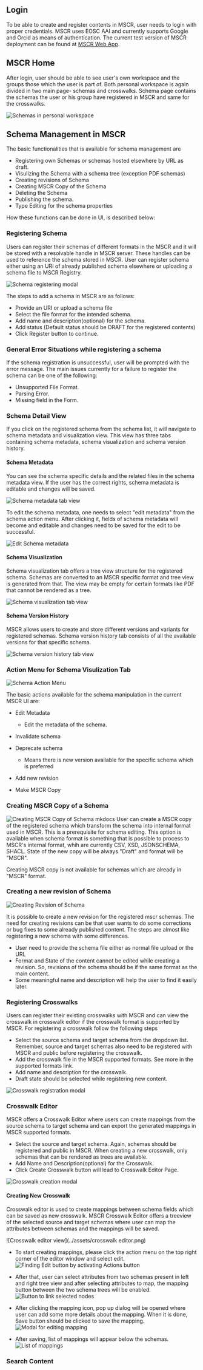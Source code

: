 
## Login
To be able to create and register contents in MSCR, user needs to login with proper credentials. MSCR uses EOSC AAI and currently supports Google and Orcid as means of authentication. The current test version of MSCR deployment can be found at [MSCR Web App](https://mscr-test.rahtiapp.fi).


## MSCR Home
After login, user should be able to see user's own workspace and the groups those which the user is part of. Both personal workspace is again divided in two main page- schemas and crosswalks. Schema page contains the schemas the user or his group have registered in MSCR and same for the crosswalks.

![Schemas in personal workspace](../assets/mscr-home-new.png)

## Schema Management in MSCR

The basic functionalities that is available for schema management are

* Registering own Schemas or schemas hosted elsewhere by URL as draft.
* Visulizing the Schema with a schema tree (exception PDF schemas)
* Creating revisions of Schema
* Creating MSCR Copy of the Schema
* Deleting the Schema
* Publishing the schema.
* Type Editing for the schema properties

How these functions can be done in UI, is described below:

### Registering Schema
Users can register their schemas of different formats in the MSCR and it will be stored with a resolvable handle in MSCR server. These handles can be used to reference the schema stored in MSCR. User can register schema either using an URI of already published schema elsewhere or uploading a schema file to MSCR Registry.

![Schema registering modal](../assets/register-schema.png)

The steps to add a schema in MSCR are as follows:

- Provide an URI or upload a schema file
- Select the file format for the intended schema.
- Add name and description(optional) for the schema.
- Add status (Default status should be DRAFT for the registered contents)
- Click Register button to continue.

### General Error Situations while registering a schema
If the schema registration is unsuccessful, user will be prompted with the error message. The main issues currently for a failure to register the schema can be one of the following:

 - Unsupported File Format.
 - Parsing Error.
 - Missing field in the Form.
 

### Schema Detail View
If you click on the registered schema from the schema list, it will navigate to schema metadata and visualization view. This view has three tabs containing schema metadata, schema visualization and schema version history.

#### Schema Metadata 
You can see the schema specific details and the related files in the schema metadata view. If the user has the correct rights, schema metadata is editable and changes will be saved.

![Schema metadata tab view](../assets/schema-metadata.png)

To edit the schema metadata, one needs to select "edit metadata" from the schema action menu. After clicking it, fields of schema metadata will become and editable and changes need to be saved for the edit to be successful.

![Edit Schema metadata](../assets/edit-metadata-schema.png)


#### Schema Visualization
Schema visualization tab offers a tree view structure for the registered schema. Schemas are converted to an MSCR specific format and tree view is generated from that. The view may be empty for certain formats like PDF that cannot be rendered as a tree.

![Schema visualization tab view](../assets/schema-visualization.png)

#### Schema Version History
MSCR allows users to create and store different versions and variants for registered schemas. Schema version history tab consists of all the available versions for that specific schema.

![Schema version history tab view](../assets/version-history.png)

### Action Menu for Schema Visulization Tab

![Schema Action Menu](../assets/action-menu.png)

The basic actions available for the schema manipulation in the current MSCR UI are:

* Edit Metadata
    - Edit the metadata of the schema.

* Invalidate schema

* Deprecate schema
    - Means there is new version available for the specific schema which is preferred
* Add new revision
* Make MSCR Copy

### Creating MSCR Copy of a Schema
![Creating MSCR Copy of Schema](../assets/mscr-copy.png)
mkdocs
User can create a MSCR copy of the registered schema which transform the schema into internal format used in MSCR. This is a prerequisite for schema editing. This option is available when schema format is something that is possible to process to MSCR's internal format, whih are currently CSV, XSD, JSONSCHEMA, SHACL. State of the new copy will be always "Draft" and format will be "MSCR".

Creating MSCR copy is not available for schemas which are already in "MSCR" format.

### Creating a new revision of Schema

![Creating Revision of Schema](../assets/register-revision.png)

It is possible to create a new revision for the registered mscr schemas. The need for creating revisions can be that user wants to do some corrections or bug fixes to some already published content. The steps are almost like registering a new schema with some differences.

- User need to provide the schema file either as normal file upload or the URL
- Format and State of the content cannot be edited while creating a revision. So, revisions of the schema should be if the same format as the main content.
- Some meaningful name and description will help the user to find it easily later.

### Registering Crosswalks
Users can register their existing crosswalks with MSCR and can view the crosswalk in crosswalk editor if the crosswalk format is supported by MSCR. For registering a crosswalk follow the following steps

- Select the source schema and target schema from the dropdown list. Remember, source and target schemas also need to be registered with MSCR and public before registering the crosswalk.
- Add the crosswalk file in the MSCR supported formats. See more in the supported formats link.
- Add name and description for the crosswalk.
- Draft state should be selected while registering new content.

![Crosswalk registration modal](../assets/register_crosswalk.png)

### Crosswalk Editor
MSCR offers a Crosswalk Editor where users can create mappings from the source schema to target schema and can export the generated mappings in MSCR supported formats.

- Select the source and target schema. Again, schemas should be registered and public in MSCR. When creating a new crosswalk, only schemas that can be rendered as trees are available.
- Add Name and Description(optional) for the Crosswalk. 
- Click Create Crosswalk button will lead to Crosswalk Editor Page.

 ![Crosswalk creation modal](../assets/create_crosswalk-1.png)
 

#### Creating New Crosswalk
Crosswalk editor is used to create mappings between schema fields which can be saved as new crosswalk. MSCR Crosswalk Editor offers a treeview of the selected source and target schemas where user can map the attributes between schemas and the mappings will be saved. 

![Crosswalk editor view](../assets/crosswalk editor.png)

- To start creating mappings, please click the action menu on the top right corner of the editor window and select edit.
![Finding Edit button by activating Actions button](../assets/edit_crosswalk.png)


 - After that, user can select attributes from two schemas present in left and right tree view and after selecting attributes to map, the mapping button between the two schema trees will be enabled.
![Button to link selected nodes](../assets/create_mapping.png)


- After clicking the mapping icon, pop up dialog will be opened where user can add some more details about the mapping. When it is done, Save button should be clicked to save the mapping. 
![Modal for editing mapping](../assets/edit_mapping.png)


- After saving, list of mappings will appear below the schemas.
![List of mappings](../assets/mapping_list.png)






### Search Content

